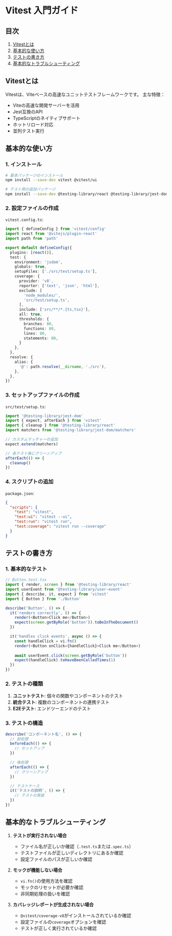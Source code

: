 # Vitest 入門ガイド

## 目次
1. [Vitestとは](#vitestとは)
2. [基本的な使い方](#基本的な使い方)
3. [テストの書き方](#テストの書き方)
4. [基本的なトラブルシューティング](#基本的なトラブルシューティング)

## Vitestとは

Vitestは、Viteベースの高速なユニットテストフレームワークです。
主な特徴：
- Viteの高速な開発サーバーを活用
- Jest互換のAPI
- TypeScriptのネイティブサポート
- ホットリロード対応
- 並列テスト実行

## 基本的な使い方

### 1. インストール

```bash
# 基本パッケージのインストール
npm install --save-dev vitest @vitest/ui

# テスト用の追加パッケージ
npm install --save-dev @testing-library/react @testing-library/jest-dom @testing-library/user-event jsdom
```

### 2. 設定ファイルの作成

`vitest.config.ts`:
```typescript
import { defineConfig } from 'vitest/config'
import react from '@vitejs/plugin-react'
import path from 'path'

export default defineConfig({
  plugins: [react()],
  test: {
    environment: 'jsdom',
    globals: true,
    setupFiles: ['./src/test/setup.ts'],
    coverage: {
      provider: 'v8',
      reporter: ['text', 'json', 'html'],
      exclude: [
        'node_modules/',
        'src/test/setup.ts',
      ],
      include: ['src/**/*.{ts,tsx}'],
      all: true,
      thresholds: {
        branches: 80,
        functions: 80,
        lines: 80,
        statements: 80,
      }
    },
  },
  resolve: {
    alias: {
      '@': path.resolve(__dirname, './src'),
    },
  },
})
```

### 3. セットアップファイルの作成

`src/test/setup.ts`:
```typescript
import '@testing-library/jest-dom'
import { expect, afterEach } from 'vitest'
import { cleanup } from '@testing-library/react'
import matchers from '@testing-library/jest-dom/matchers'

// カスタムマッチャーの追加
expect.extend(matchers)

// 各テスト後にクリーンアップ
afterEach(() => {
  cleanup()
})
```

### 4. スクリプトの追加

`package.json`:
```json
{
  "scripts": {
    "test": "vitest",
    "test:ui": "vitest --ui",
    "test:run": "vitest run",
    "test:coverage": "vitest run --coverage"
  }
}
```

## テストの書き方

### 1. 基本的なテスト

```typescript
// Button.test.tsx
import { render, screen } from '@testing-library/react'
import userEvent from '@testing-library/user-event'
import { describe, it, expect } from 'vitest'
import { Button } from './Button'

describe('Button', () => {
  it('renders correctly', () => {
    render(<Button>Click me</Button>)
    expect(screen.getByRole('button')).toBeInTheDocument()
  })

  it('handles click events', async () => {
    const handleClick = vi.fn()
    render(<Button onClick={handleClick}>Click me</Button>)
    
    await userEvent.click(screen.getByRole('button'))
    expect(handleClick).toHaveBeenCalledTimes(1)
  })
})
```

### 2. テストの種類

1. **ユニットテスト**: 個々の関数やコンポーネントのテスト
2. **統合テスト**: 複数のコンポーネントの連携テスト
3. **E2Eテスト**: エンドツーエンドのテスト

### 3. テストの構造

```typescript
describe('コンポーネント名', () => {
  // 前処理
  beforeEach(() => {
    // セットアップ
  })

  // 後処理
  afterEach(() => {
    // クリーンアップ
  })

  // テストケース
  it('テストの説明', () => {
    // テストの実装
  })
})
```

## 基本的なトラブルシューティング

1. **テストが実行されない場合**
   - ファイル名が正しいか確認（`.test.ts`または`.spec.ts`）
   - テストファイルが正しいディレクトリにあるか確認
   - 設定ファイルのパスが正しいか確認

2. **モックが機能しない場合**
   - `vi.fn()`の使用方法を確認
   - モックのリセットが必要か確認
   - 非同期処理の扱いを確認

3. **カバレッジレポートが生成されない場合**
   - `@vitest/coverage-v8`がインストールされているか確認
   - 設定ファイルの`coverage`オプションを確認
   - テストが正しく実行されているか確認 
